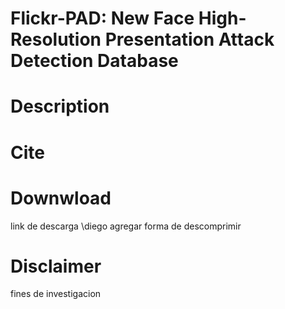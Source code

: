# Flickr-PAD: New Face High-Resolution Presentation Attack Detection Database
# Description
# Cite
# Downwload
link de descarga
\diego agregar forma de descomprimir 
# Disclaimer
fines de investigacion
